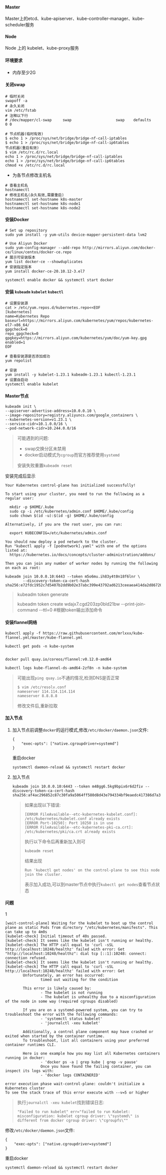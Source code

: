 #### Master

Master上的etcd、kube-apiserver、kube-controller-manager、kube-scheduler服务

#### Node

Node 上的 kubelet、kube-proxy服务

#### 环境要求

- 内存至少2G



#### 关闭swap

```
# 临时关闭
swapoff -a
# 永久关闭
vim /etc/fstab
# 注释以下行
# /dev/mapper/cl-swap     swap                    swap    defaults        0 0

# 节点机器(临时有效)
$ echo 1 > /proc/sys/net/bridge/bridge-nf-call-iptables
$ echo 1 > /proc/sys/net/bridge/bridge-nf-call-ip6tables
节点机器(重启有效)
$ vim /etc/rc.d/rc.local
echo 1 > /proc/sys/net/bridge/bridge-nf-call-iptables
echo 1 > /proc/sys/net/bridge/bridge-nf-call-ip6tables
chmod +x /etc/rc.d/rc.local
```

- 为各节点修改主机名

```
# 查看主机名
hostnamectl
# 修改主机名(永久有效,需要重启)
hostnamectl set-hostname k8s-master 
hostnamectl set-hostname k8s-node1 
hostnamectl set-hostname k8s-node2 
```



#### 安装Docker

```
# Set up repository
sudo yum install -y yum-utils device-mapper-persistent-data lvm2

# Use Aliyun Docker
sudo yum-config-manager --add-repo http://mirrors.aliyun.com/docker-ce/linux/centos/docker-ce.repo
# 展示可安装版本
yum list docker-ce --showduplicates
# 安装指定版本
yum install docker-ce-20.10.12-3.el7

systemctl enable docker && systemctl start docker
```

#### 安装 `kubeadm` `kubelet` `kubectl`

```
# 设置安装源
cat > /etc/yum.repos.d/kubernetes.repo<<EOF
[kubernetes]
name=Kubernetes Repo
baseurl=https://mirrors.aliyun.com/kubernetes/yum/repos/kubernetes-el7-x86_64/
gpgcheck=0
repo_gpgcheck=0
gpgkey=https://mirrors.aliyun.com/kubernetes/yum/doc/yum-key.gpg
enabled=1
EOF

# 查看安装源是否添加成功
yum repolist

# 安装
yum install -y kubelet-1.23.1 kubeadm-1.23.1 kubectl-1.23.1
# 设置自启动
systemctl enable kubelet
```

#### Master节点

```
kubeadm init \
--apiserver-advertise-address=10.0.0.10 \
--image-repository=registry.aliyuncs.com/google_containers \
--kubernetes-version=v1.23.1 \
--service-cidr=10.1.0.0/16 \
--pod-network-cidr=10.244.0.0/16
```

> 可能遇到的问题:
>
> - swap交换分区未禁用
> - docker启动模式为`cgroup`而官方推荐使用`systemd`
>
> 安装失败重置`kubeadm reset`

安装完成后显示

```
Your Kubernetes control-plane has initialized successfully!

To start using your cluster, you need to run the following as a regular user:

  mkdir -p $HOME/.kube
  sudo cp -i /etc/kubernetes/admin.conf $HOME/.kube/config
  sudo chown $(id -u):$(id -g) $HOME/.kube/config

Alternatively, if you are the root user, you can run:

  export KUBECONFIG=/etc/kubernetes/admin.conf

You should now deploy a pod network to the cluster.
Run "kubectl apply -f [podnetwork].yaml" with one of the options listed at:
  https://kubernetes.io/docs/concepts/cluster-administration/addons/

Then you can join any number of worker nodes by running the following on each as root:

kubeadm join 10.0.0.10:6443 --token m5o6mu.ih83y4t0n18f6lnr \
        --discovery-token-ca-cert-hash sha256:e72fdc1952c7d5407b2dd9b02e37abc399e43792ad6213ceeaea414da2d86720
```

> kubeadm token generate
>
> kubeadm token create wdajx7.cgd203zp0bld21bw  --print-join-command --ttl=0  #根据token输出添加命令

#### 安装flannel网络

```
kubectl apply -f https://raw.githubusercontent.com/mrlxxx/kube-flannel.yml/master/kube-flannel.yml

kubectl get pods -n kube-system


docker pull quay.io/coreos/flannel:v0.12.0-amd64

kubectl logs kube-flannel-ds-amd64-2zf8n -n kube-system
```

> 可能出现`ping quay.io`不通的情况,检测DNS是否正常
>
> ```
> $ vim /etc/resolv.conf
> nameserver 114.114.114.114
> nameserver 8.8.8.8
> ```
>
> 修改文件后,重新拉取

#### 加入节点

1. 加入节点前调整`docker`的运行模式,修改`/etc/docker/daemon.json`文件:

   ```
   {
       "exec-opts": ["native.cgroupdriver=systemd"]
   }
   ```

   重启docker

   ```
   systemctl daemon-reload && systemctl restart docker
   ```

2. 加入节点

   ```
   kubeadm join 10.0.0.10:6443 --token m48gg6.5kg9bpix6r6d2fiv --discovery-token-ca-cert-hash sha256:af4ac296852c87c30fa9a5064ff580d8d43e794334bf9eaedc417386d7a3cbf0
   ```

   > 如果出现以下错误:
   >
   > ```
   > [ERROR FileAvailable--etc-kubernetes-kubelet.conf]: /etc/kubernetes/kubelet.conf already exists
   > [ERROR Port-10250]: Port 10250 is in use
   > [ERROR FileAvailable--etc-kubernetes-pki-ca.crt]: /etc/kubernetes/pki/ca.crt already exists
   > ```
   >
   > 执行以下命令后再重新加入则可
   >
   > ```
   > kubeadm reset
   > ```
   >
   > 结果出现
   >
   > ```
   > Run 'kubectl get nodes' on the control-plane to see this node join the cluster.
   > ```
   >
   > 表示加入成功,可以到master节点中执行`kubectl get nodes`查看节点状态

#### 问题

1

```
[wait-control-plane] Waiting for the kubelet to boot up the control plane as static Pods from directory "/etc/kubernetes/manifests". This can take up to 4m0s
[kubelet-check] Initial timeout of 40s passed.
[kubelet-check] It seems like the kubelet isn't running or healthy.
[kubelet-check] The HTTP call equal to 'curl -sSL http://localhost:10248/healthz' failed with error: Get "http://localhost:10248/healthz": dial tcp [::1]:10248: connect: connection refused.
[kubelet-check] It seems like the kubelet isn't running or healthy.
[kubelet-check] The HTTP call equal to 'curl -sSL http://localhost:10248/healthz' failed with error: Get
        Unfortunately, an error has occurred:
                timed out waiting for the condition

        This error is likely caused by:
                - The kubelet is not running
                - The kubelet is unhealthy due to a misconfiguration of the node in some way (required cgroups disabled)

        If you are on a systemd-powered system, you can try to troubleshoot the error with the following commands:
                - 'systemctl status kubelet'
                - 'journalctl -xeu kubelet'

        Additionally, a control plane component may have crashed or exited when started by the container runtime.
        To troubleshoot, list all containers using your preferred container runtimes CLI.

        Here is one example how you may list all Kubernetes containers running in docker:
                - 'docker ps -a | grep kube | grep -v pause'
                Once you have found the failing container, you can inspect its logs with:
                - 'docker logs CONTAINERID'

error execution phase wait-control-plane: couldn't initialize a Kubernetes cluster
To see the stack trace of this error execute with --v=5 or higher
```

> 执行`journalctl -xeu kubelet`找到错误日志:
>
> `"Failed to run kubelet" err="failed to run Kubelet: misconfiguration: kubelet cgroup driver: \"systemd\" is different from docker cgroup driver: \"cgroupfs\""`

修改`/etc/docker/daemon.json`文件:

```
{
    "exec-opts": ["native.cgroupdriver=systemd"]
}
```

重启docker

```
systemctl daemon-reload && systemctl restart docker
```

